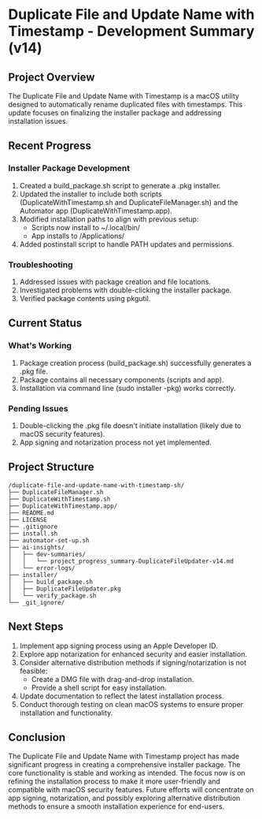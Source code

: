# Duplicate File and Update Name with Timestamp - Development Summary (v14)

## Project Overview
The Duplicate File and Update Name with Timestamp is a macOS utility designed to automatically rename duplicated files with timestamps. This update focuses on finalizing the installer package and addressing installation issues.

## Recent Progress

### Installer Package Development
1. Created a build_package.sh script to generate a .pkg installer.
2. Updated the installer to include both scripts (DuplicateWithTimestamp.sh and DuplicateFileManager.sh) and the Automator app (DuplicateWithTimestamp.app).
3. Modified installation paths to align with previous setup:
   - Scripts now install to ~/.local/bin/
   - App installs to /Applications/
4. Added postinstall script to handle PATH updates and permissions.

### Troubleshooting
1. Addressed issues with package creation and file locations.
2. Investigated problems with double-clicking the installer package.
3. Verified package contents using pkgutil.

## Current Status

### What's Working
1. Package creation process (build_package.sh) successfully generates a .pkg file.
2. Package contains all necessary components (scripts and app).
3. Installation via command line (sudo installer -pkg) works correctly.

### Pending Issues
1. Double-clicking the .pkg file doesn't initiate installation (likely due to macOS security features).
2. App signing and notarization process not yet implemented.

## Project Structure
```
/duplicate-file-and-update-name-with-timestamp-sh/
├── DuplicateFileManager.sh
├── DuplicateWithTimestamp.sh
├── DuplicateWithTimestamp.app/
├── README.md
├── LICENSE
├── .gitignore
├── install.sh
├── automator-set-up.sh
├── ai-insights/
│   ├── dev-summaries/
│   │   └── project_progress_summary-DuplicateFileUpdater-v14.md
│   └── error-logs/
├── installer/
│   ├── build_package.sh
│   ├── DuplicateFileUpdater.pkg
│   └── verify_package.sh
└── _git_ignore/
```

## Next Steps
1. Implement app signing process using an Apple Developer ID.
2. Explore app notarization for enhanced security and easier installation.
3. Consider alternative distribution methods if signing/notarization is not feasible:
   - Create a DMG file with drag-and-drop installation.
   - Provide a shell script for easy installation.
4. Update documentation to reflect the latest installation process.
5. Conduct thorough testing on clean macOS systems to ensure proper installation and functionality.

## Conclusion
The Duplicate File and Update Name with Timestamp project has made significant progress in creating a comprehensive installer package. The core functionality is stable and working as intended. The focus now is on refining the installation process to make it more user-friendly and compatible with macOS security features. Future efforts will concentrate on app signing, notarization, and possibly exploring alternative distribution methods to ensure a smooth installation experience for end-users.